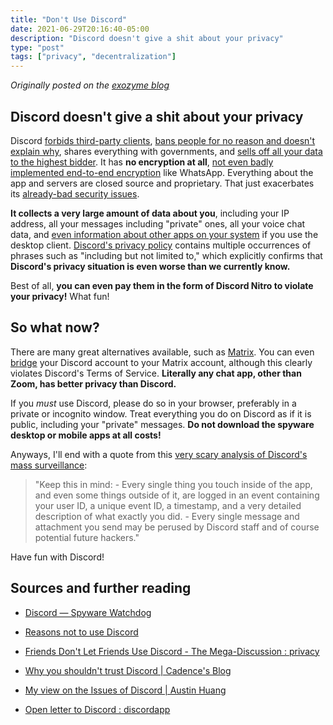 ```yaml
---
title: "Don't Use Discord"
date: 2021-06-29T20:16:40-05:00
description: "Discord doesn't give a shit about your privacy"
type: "post"
tags: ["privacy", "decentralization"]
---
```



*Originally posted on the [exozyme blog](https://git.exozy.me/exozyme/blog/src/branch/main/dont-use-discord/index.html)*


## Discord doesn't give a shit about your privacy

Discord [forbids third-party clients](https://github.com/Jiiks/BetterDiscordApp/issues/952), [bans people for no reason and doesn't explain why](https://duckduckgo.com/?t=ffab&q=discord+ban+without+reason&ia=web), shares everything with governments, and [sells off all your data to the highest bidder](https://cadence.moe/blog/2020-06-06-why-you-shouldnt-trust-discord#business-model). It has **no encryption at all**, [not even badly implemented end-to-end encryption](https://support.discord.com/hc/en-us/community/posts/360047118232-Add-support-for-end-to-end-encryption) like WhatsApp. Everything about the app and servers are closed source and proprietary. That just exacerbates its [already-bad security issues](https://cadence.moe/blog/2020-06-06-why-you-shouldnt-trust-discord#security-issues).

**It collects a very large amount of data about you**, including your IP address, all your messages including "private" ones, all your voice chat data, and [even information about other apps on your system](https://teddit.net/r/privacy/comments/eiicah/trawling_through_my_discord_data_package_after_35/) if you use the desktop client. [Discord's privacy policy](https://discord.com/privacy) contains multiple occurrences of phrases such as "including but not limited to," which explicitly confirms that **Discord's privacy situation is even worse than we currently know.**

Best of all, **you can even pay them in the form of Discord Nitro to violate your privacy!** What fun!


## So what now?

There are many great alternatives available, such as [Matrix](https://matrix.org/). You can even [bridge](https://matrix.org/bridges/) your Discord account to your Matrix account, although this clearly violates Discord's Terms of Service. **Literally any chat app, other than Zoom, has better privacy than Discord.**

If you *must* use Discord, please do so in your browser, preferably in a private or incognito window. Treat everything you do on Discord as if it is public, including your "private" messages. **Do not download the spyware desktop or mobile apps at all costs!**

Anyways, I'll end with a quote from this [very scary analysis of Discord's mass surveillance](https://teddit.net/r/privacy/comments/eiicah/trawling_through_my_discord_data_package_after_35/):

> "Keep this in mind: - Every single thing you touch inside of the app, and even some things outside of it, are logged in an event containing your user ID, a unique event ID, a timestamp, and a very detailed description of what exactly you did. - Every single message and attachment you send may be perused by Discord staff and of course potential future hackers."

Have fun with Discord!


## Sources and further reading

- [Discord — Spyware Watchdog](https://spyware.neocities.org/articles/discord.html)

- [Reasons not to use Discord](https://stallman.org/discord.html)

- [Friends Don't Let Friends Use Discord - The Mega-Discussion : privacy](https://archive.is/Q4N9J)

- [Why you shouldn't trust Discord | Cadence's Blog](https://cadence.moe/blog/2020-06-06-why-you-shouldnt-trust-discord)

- [My view on the Issues of Discord | Austin Huang](https://austinhuang.me/discord-issues)

- [Open letter to Discord : discordapp](https://teddit.net/r/discordapp/comments/debr97/open_letter_to_discord/)

